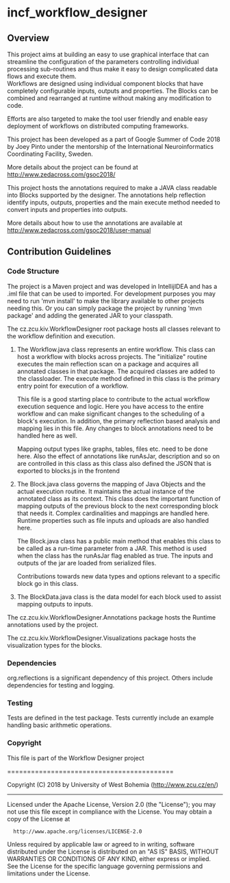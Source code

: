 # incf_workflow_designer

## Overview
This project aims at building an easy to use graphical interface that can streamline the configuration of the parameters
controlling individual processing sub-routines and thus make it easy to design complicated data flows and execute them.  
Workflows are designed using individual component blocks that have completely configurable inputs, outputs and 
properties. The Blocks can be combined and rearranged at runtime without making any modification to code. 

Efforts are also targeted to make the tool user friendly and enable easy deployment of workflows on distributed 
computing frameworks.

This project has been developed as a part of Google Summer of Code 2018 by Joey Pinto under the mentorship of the 
International Neuroinformatics Coordinating Facility, Sweden.

More details about the project can be found at http://www.zedacross.com/gsoc2018/

This project hosts the annotations required to make a JAVA class readable into Blocks supported by the designer.
The annotations help reflection identify inputs, outputs, properties and the main execute method needed to convert 
inputs and properties into outputs.

More details about how to use the annotations are available at http://www.zedacross.com/gsoc2018/user-manual

## Contribution Guidelines

### Code Structure

The project is a Maven project and was developed in IntellijIDEA and has a .iml file that can be used to imported. For 
development purposes you may need to run 'mvn install' to make the library available to other projects needing this. Or
you can simply package the project by running 'mvn package' and adding the generated JAR to your classpath.

The cz.zcu.kiv.WorkflowDesigner root package hosts all classes relevant to the workflow definition and execution.

1) The Workflow.java class
 represents an entire workflow. This class can host a workflow with blocks across projects. 
The "initialize" routine executes the main reflection scan on a package and acquires all annotated classes in that 
package. The acquired classes are added to the classloader. The execute method defined in this class is the primary 
entry point for execution of a workflow.

    This file is a good starting place to contribute to the actual workflow execution sequence and logic. Here you have 
access to the entire workflow and can make significant changes to the scheduling of a block's execution. In addition,
the primary reflection based analysis and mapping lies in this file. Any changes to block annotations need to be handled
here as well.

    Mapping output types like graphs, tables, files etc. need to be done here. Also the effect of annotations like runAsJar,
description and so on are controlled in this class as this class also defined the JSON that is exported to blocks.js in
the frontend

2) The Block.java class governs the mapping of Java Objects and the actual execution routine. It maintains the actual
instance of the annotated class as its context. This class does the important function of mapping outputs of the 
previous block to the next corresponding block that needs it. Complex cardinalities and mappings are handled here.
Runtime properties such as file inputs and uploads are also handled here. 

    The Block.java class has a public main method that enables this class to be called as a run-time parameter from a JAR.
This method is used when the class has the runAsJar flag enabled as  true. The inputs and outputs of the jar are loaded
from serialized files.

    Contributions towards new data types and options relevant to a specific block go in this class.

3) The BlockData.java class is the data model for each block used to assist mapping outputs to inputs.


The cz.zcu.kiv.WorkflowDesigner.Annotations package hosts the Runtime annotations used by the project.

The cz.zcu.kiv.WorkflowDesigner.Visualizations package hosts the visualization types for the blocks.

### Dependencies

org.reflections is a significant dependency of this project. Others include dependencies for testing and logging.

### Testing

Tests are defined in the test package. Tests currently include an example handling basic arithmetic operations.

### Copyright

 
  This file is part of the Workflow Designer project

  ==========================================
 
  Copyright (C) 2018 by University of West Bohemia (http://www.zcu.cz/en/)
 
 ***********************************************************************************************************************
 
  Licensed under the Apache License, Version 2.0 (the "License"); you may not use this file except in compliance with
  the License. You may obtain a copy of the License at
 
      http://www.apache.org/licenses/LICENSE-2.0
 
  Unless required by applicable law or agreed to in writing, software distributed under the License is distributed on
  an "AS IS" BASIS, WITHOUT WARRANTIES OR CONDITIONS OF ANY KIND, either express or implied. See the License for the
  specific language governing permissions and limitations under the License.
 
 

